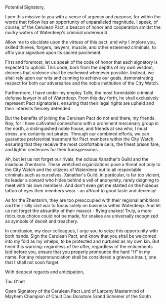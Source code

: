 Potential Signatory,

I pen this missive to you with a sense of urgency and purpose, for within the words that follow lies an opportunity of unparalleled magnitude. I speak, of course, of the Cerulean Pact, a beacon of honor and cooperation amidst the murky waters of Waterdeep's criminal underworld.

Allow me to elucidate upon the virtues of this pact, and why I implore you, skilled thieves, forgers, lawyers, muscle, and other esteemed criminals, to affix your signature upon its sacred parchment.

First and foremost, let us speak of the code of honor that each signatory is expected to uphold. This code, born from the depths of my own wisdom, decrees that violence shall be eschewed whenever possible. Instead, we shall rely upon our wits and cunning to achieve our goals, demonstrating respect for both our adversaries and the noble institution of the City Watch.

Furthermore, I have under my employ Tallir, the most formidable criminal defense lawyer in all of Waterdeep. From this day forth, he shall exclusively represent Pact signatories, ensuring that their legal rights are upheld and their interests fiercely defended.

But the benefits of joining the Cerulean Pact do not end there, my friends. Nay, for I have cultivated connections with a prominent mercenary group in the north, a distinguished noble house, and friends at sea who, I must stress, are certainly not pirates. Through our combined efforts, we can guarantee preferential treatment for Pact members within the City Watch, ensuring that they receive the most comfortable cells, the finest prison fare, and lighter sentences for their transgressions.

Ah, but let us not forget our rivals, the odious Xanathar's Guild and the insidious Zhentarim. These wretched organizations pose a threat not only to the City Watch and the citizens of Waterdeep but to all respectable criminals such as ourselves. Xanathar's Guild, in particular, is far too violent, its leader a coward who hides behind a veil of anonymity, rarely deigning to meet with his own members. And don't even get me started on the hideous tattoo of eyes their members wear - an affront to good taste and decency!

As for the Zhentarim, they are too preoccupied with their regional ambitions and their silly civil war to focus solely on business within Waterdeep. And let us not forget the absurdity of their mascot - flying snakes! Truly, a more ridiculous choice could not be made, for snakes are universally recognized as symbols of deceit and treachery.

In conclusion, my dear colleagues, I urge you to seize this opportunity with both hands. Sign the Cerulean Pact, and know that you shall be welcomed into my fold as my whelps, to be protected and nurtured as my own kin. But heed this warning: regardless of the offer, regardless of the enticements laid before you, ensure that you properly pronounce the hard "H" in my name. For any mispronunciation shall be considered a grievous insult, one that I shall not soon forget.

With deepest regards and anticipation,

Tau G'het

Open Signatory of the Cerulean Pact
Lord of Larceny
Mastermind of Mayhem
Champion of Chult
Dau Donatore
Grand Schemer of the South

